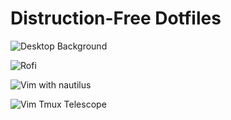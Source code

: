 # Distruction-Free Dotfiles

![Desktop Background](https://i.imgur.com/6Tqy5tQ.png)

![Rofi](https://i.imgur.com/PAKvkpv.png)

![Vim with nautilus](https://i.imgur.com/PrRQPkE.png)

![Vim Tmux Telescope](https://i.imgur.com/V2E0tLm.png)


